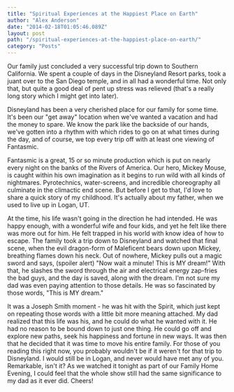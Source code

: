 ```yaml
---
title: "Spiritual Experiences at the Happiest Place on Earth"
author: "Alex Anderson"
date: "2014-02-18T01:05:46.089Z"
layout: post
path: "/spiritual-experiences-at-the-happiest-place-on-earth/"
category: "Posts"
---
```


Our family just concluded a very successful trip down to Southern California. We spent a couple of days in the Disneyland Resort parks, took a juant over to the San Diego temple, and in all had a wonderful time. Not only that, but quite a good deal of pent up stress was relieved (that's a really long story which I might get into later).

Disneyland has been a very cherished place for our family for some time. It's been our "get away" location when we've wanted a vacation and had the money to spare. We know the park like the backside of our hands, we've gotten into a rhythm with which rides to go on at what times during the day, and of course, we top every trip off with at least one viewing of Fantasmic.

Fantasmic is a great, 15 or so minute production which is put on nearly every night on the banks of the Rivers of America. Our hero, Mickey Mouse, is caught within his own imagination as it begins to run wild with all kinds of nightmares. Pyrotechnics, water-screens, and incredible choreography all culminate in the climactic end scene. But before I get to that, I'd love to share a quick story of my childhood. It's actually about my father, when we used to live up in Logan, UT.

At the time, his life wasn't going in the direction he had intended. He was happy enough, with a wonderful wife and four kids, and yet he felt like there was more out for him. He felt trapped in his world with know idea of how to escape. The family took a trip down to Disneyland and watched that final scene, when the evil dragon-form of Maleficent bears down upon Mickey, breathing flames down his neck. Out of nowhere, Mickey pulls out a magic sword and says, (spoiler alert) "Now wait a minute! This is MY dream!" With that, he slashes the sword through the air and electrical energy zap-fries the bad guys, and the day is saved, along with the dream. I'm not sure my dad was even paying attention to those details. He was so fascinated by those words, "This is MY dream."

It was a Joseph Smith moment - he was hit with the Spirit, which just kept on repeating those words with a little bit more meaning attached. My dad realized that this life was his, and he could do what he wanted with it. He had no reason to be bound down to just one thing. He could go off and explore new paths, seek his happiness and fortune in new ways. It was then that he decided that it was time to move his entire family. For those of you reading this right now, you probably wouldn't be if it weren't for that trip to Disneyland. I would still be in Logan, and never would have met any of you. Remarkable, isn't it? As we watched it tonight as part of our Family Home Evening, I could feel that the whole show still had the same significance to my dad as it ever did. Cheers!